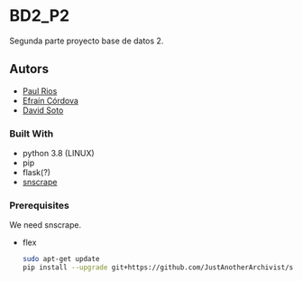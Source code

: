 # BD2_P2

Segunda parte proyecto base de datos 2.

## Autors

* [Paul Rios](https://github.com/Polomaru)
* [Efraín Córdova](https://github.com/ecordovaa)
* [David Soto](https://github.com/vid58)

### Built With

* python 3.8 (LINUX)
* pip
* flask(?)
* [snscrape](https://github.com/JustAnotherArchivist/snscrape) 

### Prerequisites

We need snscrape.
* flex
  ```sh
  sudo apt-get update
  pip install --upgrade git+https://github.com/JustAnotherArchivist/snscrape
  ```